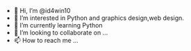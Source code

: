 - 👋 Hi, I’m @id4win10
- 👀 I’m interested in Python and graphics design,web design.
- 🌱 I’m currently learning Python
- 💞️ I’m looking to collaborate on ...
- 📫 How to reach me ...

<!---
id4win10/id4win10 is a ✨ special ✨ repository because its `README.md` (this file) appears on your GitHub profile.
You can click the Preview link to take a look at your changes.
--->
